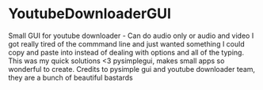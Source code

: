 # YoutubeDownloaderGUI
Small GUI for youtube downloader - Can do audio only or audio and video
I got really tired of the commmand line and just wanted something I could copy and paste
into instead of dealing with options and all of the typing. This was my quick solutions
<3 pysimplegui, makes small apps so wonderful to create. Credits to pysimple gui and youtube downloader
team, they are a bunch of beautiful bastards
